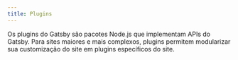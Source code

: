 ```yaml
---
title: Plugins
---
```


Os plugins do Gatsby são pacotes Node.js que implementam APIs do Gatsby. Para sites maiores e mais complexos, plugins permitem modularizar sua customização do site em plugins específicos do site.

<!-- There are many types of Gatsby plugins, including [data sourcing](/plugins/?=gatsby-source), [SEO](/plugins/?=seo), [responsive images](/packages/gatsby-image/?=gatsby-image), [offline support](/packages/gatsby-plugin-offline/), [Sass support](/packages/gatsby-plugin-sass/), [sitemaps](/packages/gatsby-plugin-sitemap/), [RSS feeds](/packages/gatsby-plugin-feed/), [TypeScript](/packages/gatsby-plugin-typescript/), [Google Analytics](/packages/gatsby-plugin-google-analytics/), and more. You can also [make your own plugins](/docs/creating-plugins/)!

Gatsby themes are a type of plugin that include a `gatsby-config.js` file and add **pre-configured** functionality, data sourcing, and/or UI code to Gatsby sites. To learn more about theme use cases and APIs, check out the [themes section of the docs](/docs/themes/). To learn about how plugins differ from themes and starters refer to the [Plugins, Themes, & Starters conceptual guide](/docs/plugins-themes-and-starters/).

Here are the guides in the Plugins section of the docs: -->

<GuideList slug={props.slug} />

